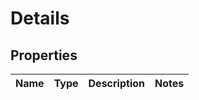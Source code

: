 

# Details


## Properties

| Name | Type | Description | Notes |
|------------ | ------------- | ------------- | -------------|



